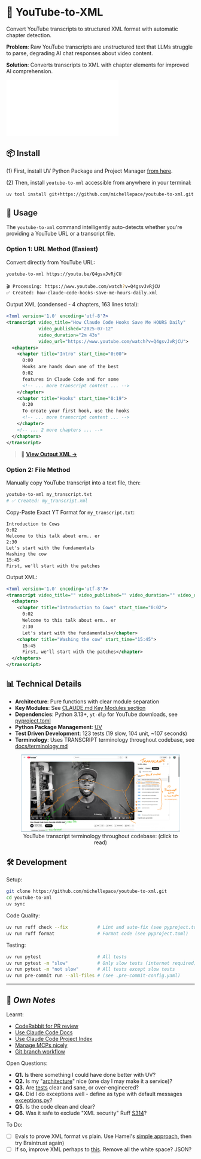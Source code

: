 # 🎥 YouTube-to-XML

Convert YouTube transcripts to structured XML format with automatic chapter detection.

**Problem**: Raw YouTube transcripts are unstructured text that LLMs struggle to parse, degrading AI chat responses about video content.

**Solution**: Converts transcripts to XML with chapter elements for improved AI comprehension.

![Description](docs/images/readme.cover.skinny.md)

## 📦 Install

(1) First, install UV Python Package and Project Manager [from here](https://docs.astral.sh/uv/getting-started/installation/).

(2) Then, install `youtube-to-xml` accessible from anywhere in your terminal:
```bash
uv tool install git+https://github.com/michellepace/youtube-to-xml.git
```

## 🚀 Usage

The `youtube-to-xml` command intelligently auto-detects whether you're providing a YouTube URL or a transcript file.

### Option 1: URL Method (Easiest)

Convert directly from YouTube URL:
```bash
youtube-to-xml https://youtu.be/Q4gsvJvRjCU

🎬 Processing: https://www.youtube.com/watch?v=Q4gsvJvRjCU
✅ Created: how-claude-code-hooks-save-me-hours-daily.xml
```

Output XML (condensed - 4 chapters, 163 lines total):
```xml
<?xml version='1.0' encoding='utf-8'?>
<transcript video_title="How Claude Code Hooks Save Me HOURS Daily"
            video_published="2025-07-12"
            video_duration="2m 43s"
            video_url="https://www.youtube.com/watch?v=Q4gsvJvRjCU">
  <chapters>
    <chapter title="Intro" start_time="0:00">
      0:00
      Hooks are hands down one of the best
      0:02
      features in Claude Code and for some
      <!-- ... more transcript content ... -->
    </chapter>
    <chapter title="Hooks" start_time="0:19">
      0:20
      To create your first hook, use the hooks
      <!-- ... more transcript content ... -->
    </chapter>
    <!-- ... 2 more chapters ... -->
  </chapters>
</transcript>
```

> 📁 **[View Output XML →](example_transcripts/how-claude-code-hooks-save-me-hours-daily.xml)**

### Option 2: File Method

Manually copy YouTube transcript into a text file, then:

```bash
youtube-to-xml my_transcript.txt
# ✅ Created: my_transcript.xml
```

Copy-Paste Exact YT Format for `my_transcript.txt`:
```text
Introduction to Cows
0:02
Welcome to this talk about erm.. er
2:30
Let's start with the fundamentals
Washing the cow
15:45
First, we'll start with the patches
```

Output XML:
```xml
<?xml version='1.0' encoding='utf-8'?>
<transcript video_title="" video_published="" video_duration="" video_url="">
  <chapters>
    <chapter title="Introduction to Cows" start_time="0:02">
      0:02
      Welcome to this talk about erm.. er
      2:30
      Let's start with the fundamentals</chapter>
    <chapter title="Washing the cow" start_time="15:45">
      15:45
      First, we'll start with the patches</chapter>
  </chapters>
</transcript>
```

## 📊 Technical Details

- **Architecture**: Pure functions with clear module separation
- **Key Modules**: See [CLAUDE.md Key Modules section](CLAUDE.md#key-modules)
- **Dependencies**: Python 3.13+, `yt-dlp` for YouTube downloads, see [pyproject.toml](pyproject.toml)
- **Python Package Management**: [UV](https://docs.astral.sh/uv/concepts/projects/)
- **Test Driven Development**: 123 tests (19 slow, 104 unit, ~107 seconds)
- **Terminology**: Uses TRANSCRIPT terminology throughout codebase, see [docs/terminology.md](docs/terminology.md)

<figure align="center">
  <a href="docs/terminology.md">
    <img src="docs/images/terminology.youtube.jpg" alt="YouTube video interface showing the Transcript panel with timestamp and text displayed on single lines (e.g., '0:02 features in Claude Code and for some'). Orange annotations highlight chapter titles and transcript lines structure.">
  </a>
  <figcaption>YouTube transcript terminology throughout codebase: (click to read)</figcaption>
</figure>

## 🛠️ Development

Setup:
```bash
git clone https://github.com/michellepace/youtube-to-xml.git
cd youtube-to-xml
uv sync
```

Code Quality:
```bash
uv run ruff check --fix           # Lint and auto-fix (see pyproject.toml)
uv run ruff format                # Format code (see pyproject.toml)
```

Testing:
```bash
uv run pytest                     # All tests
uv run pytest -m "slow"           # Only slow tests (internet required)
uv run pytest -m "not slow"       # All tests except slow tests
uv run pre-commit run --all-files # (see .pre-commit-config.yaml)
```

---

## 📕 *Own Notes*

Learnt:
- [CodeRabbit for PR review](https://www.anthropic.com/customers/coderabbit)
- [Use Claude Code Docs](https://github.com/ericbuess/claude-code-docs)
- [Use Claude Code Project Index](https://github.com/ericbuess/claude-code-project-index)
- [Manage MCPs nicely](docs/knowledge/manage-mcps-nicely.md)
- [Git branch workflow](docs/knowledge/git-branch-flow.md)

Open Questions:
- **Q1.** Is there something I could have done better with UV?
- **Q2.** Is my "[architecture](/docs/SPEC.md#architecture--data-flow)" nice (one day I may make it a service)?
- **Q3.** Are [tests](/tests/) clear and sane, or over-engineered?
- **Q4.** Did I do exceptions well - define as type with default messages [exceptions.py](/src/youtube_to_xml/exceptions.py)?
- **Q5.** Is the code clean and clear?
- **Q6.** Was it safe to exclude "XML security" Ruff [S314](pyproject.toml)?

To Do:
- [ ] Evals to prove XML format vs plain. Use Hamel's [simple approach](https://hamel.dev/blog/posts/evals-faq/#q-what-are-llm-evals), then try Braintrust again)
- [ ] If so, improve XML perhaps to [this](docs/knowledge/working-notes.md#better-format). Remove all the white space? JSON?